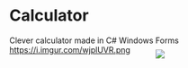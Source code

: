 # Calculator
Clever calculator made in C# Windows Forms
<br>
<img src="https://i.imgur.com/wjplUVR.png"
     style="position: absolute; transform: translate(50%,50%); left: 50%;" />https://i.imgur.com/wjplUVR.png
